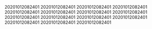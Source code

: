 20201012082401
20201012082401
20201012082401
20201012082401
20201012082401
20201012082401
20201012082401
20201012082401
20201012082401
20201012082401
20201012082401
20201012082401
20201012082401
20201012082401
20201012082401
